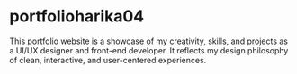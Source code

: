 # portfolioharika04
This portfolio website is a showcase of my creativity, skills, and projects as a UI/UX designer and front-end developer. It reflects my design philosophy of clean, interactive, and user-centered experiences.
